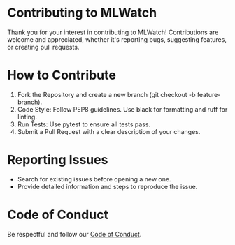 
# Contributing to MLWatch

Thank you for your interest in contributing to MLWatch! Contributions are welcome and appreciated, whether it's reporting bugs, suggesting features, or creating pull requests.

# How to Contribute
1. Fork the Repository and create a new branch (git checkout -b feature-branch).
2. Code Style: Follow PEP8 guidelines. Use black for formatting and ruff for linting.
3. Run Tests: Use pytest to ensure all tests pass.
4. Submit a Pull Request with a clear description of your changes.

# Reporting Issues
* Search for existing issues before opening a new one.
* Provide detailed information and steps to reproduce the issue.

# Code of Conduct
Be respectful and follow our [Code of Conduct](./CODE_OF_CONDUCT.md).

